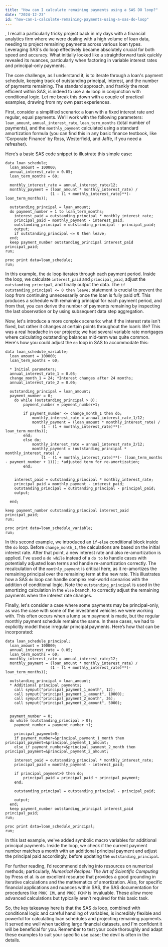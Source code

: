 ```yaml
---
title: "How can I calculate remaining payments using a SAS DO loop?"
date: "2024-12-23"
id: "how-can-i-calculate-remaining-payments-using-a-sas-do-loop"
---
```


,  I recall a particularly tricky project back in my days with a financial analytics firm where we were dealing with a high volume of loan data, needing to project remaining payments across various loan types. Leveraging SAS's do loop effectively became absolutely crucial for both speed and accuracy. What initially looked like a straightforward task quickly revealed its nuances, particularly when factoring in variable interest rates and principal-only payments.

The core challenge, as I understand it, is to iterate through a loan's payment schedule, keeping track of outstanding principal, interest, and the number of payments remaining. The standard approach, and frankly the most efficient within SAS, is indeed to use a `do` loop in conjunction with conditional logic. Let me break this down with a couple of practical examples, drawing from my own past experiences.

First, consider a simplified scenario: a loan with a fixed interest rate and regular, equal payments. We'll work with the following parameters: `loan_amount`, `annual_interest_rate`, `loan_term_months` (total number of payments), and the `monthly_payment` calculated using a standard amortization formula (you can find this in any basic finance textbook, like 'Corporate Finance' by Ross, Westerfield, and Jaffe, if you need a refresher).

Here’s a basic SAS code snippet to illustrate this simple case:

```sas
data loan_schedule;
  loan_amount = 100000;
  annual_interest_rate = 0.05;
  loan_term_months = 60;

  monthly_interest_rate = annual_interest_rate/12;
  monthly_payment = (loan_amount * monthly_interest_rate) /
                    (1 - (1 + monthly_interest_rate)**(-loan_term_months));

  outstanding_principal = loan_amount;
  do payment_number = 1 to loan_term_months;
    interest_paid = outstanding_principal * monthly_interest_rate;
    principal_paid = monthly_payment - interest_paid;
    outstanding_principal = outstanding_principal - principal_paid;
    output;
    if outstanding_principal <= 0 then leave;
  end;
  keep payment_number outstanding_principal interest_paid principal_paid;
run;

proc print data=loan_schedule;
run;
```

In this example, the `do` loop iterates through each payment period. Inside the loop, we calculate `interest_paid` and `principal_paid`, adjust the `outstanding_principal`, and finally output the data. The `if outstanding_principal <= 0 then leave;` statement is crucial to prevent the loop from continuing unnecessarily once the loan is fully paid off. This produces a schedule with remaining principal for each payment period, and from that, you can derive the number of payments remaining by inspecting the last observation or by using subsequent data step aggregation.

Now, let's introduce a more complex scenario: what if the interest rate isn't fixed, but rather it changes at certain points throughout the loan’s life? This was a real headache in our projects; we had several variable rate mortgages where calculating outstanding balances mid-term was quite common. Here's how you could adjust the `do` loop in SAS to accommodate this:

```sas
data loan_schedule_variable;
  loan_amount = 100000;
  loan_term_months = 60;

  * Initial parameters;
  annual_interest_rate_1 = 0.05;
  change_month_1 = 24; *Interest changes after 24 months;
  annual_interest_rate_2 = 0.06;

  outstanding_principal = loan_amount;
  payment_number = 0;
    do while (outstanding_principal > 0);
        payment_number = payment_number+1;

        if payment_number <= change_month_1 then do;
            monthly_interest_rate = annual_interest_rate_1/12;
            monthly_payment = (loan_amount * monthly_interest_rate) /
                (1 - (1 + monthly_interest_rate)**(-loan_term_months));
        end;
        else do;
            monthly_interest_rate = annual_interest_rate_2/12;
            monthly_payment = (outstanding_principal * monthly_interest_rate) /
                (1 - (1 + monthly_interest_rate)**(- (loan_term_months - payment_number + 1))); *adjusted term for re-amortization;
        end;


    interest_paid = outstanding_principal * monthly_interest_rate;
    principal_paid = monthly_payment - interest_paid;
    outstanding_principal = outstanding_principal - principal_paid;
    output;

  end;

keep payment_number outstanding_principal interest_paid principal_paid;
run;

proc print data=loan_schedule_variable;
run;
```

In this second example, we introduced an `if-else` conditional block inside the `do` loop. Before `change_month_1`, the calculations are based on the initial interest rate. After that point, a new interest rate and also re-amortization is applied. I've used a `do while` instead of a `do to` to handle cases with potentially adjusted loan terms and handle re-amortization correctly. The recalculation of the `monthly_payment` is critical here, as it re-amortizes the remaining principal over the remaining term at the new rate. This illustrates how a SAS `do` loop can handle complex real-world scenarios with the addition of conditional logic. Note the `outstanding_principal` is used in the amortizing calculation in the `else` branch, to correctly adjust the remaining payments when the interest rate changes.

Finally, let's consider a case where some payments may be principal-only, as was the case with some of the investment vehicles we were working with. This often occurs when a lump sum payment is made, but the regular monthly payment schedule remains the same. In these cases, we had to explicitly model those irregular principal payments. Here’s how that can be incorporated:

```sas
data loan_schedule_principal;
  loan_amount = 100000;
  annual_interest_rate = 0.05;
  loan_term_months = 60;
  monthly_interest_rate = annual_interest_rate/12;
  monthly_payment = (loan_amount * monthly_interest_rate) /
                    (1 - (1 + monthly_interest_rate)**(-loan_term_months));

  outstanding_principal = loan_amount;
  * Additional principal payments;
    call symput("principal_payment_1_month", 12);
    call symput("principal_payment_1_amount", 10000);
    call symput("principal_payment_2_month", 36);
    call symput("principal_payment_2_amount", 5000);


  payment_number = 0;
  do while (outstanding_principal > 0);
    payment_number = payment_number +1;

    principal_payment=0;
    if payment_number=&principal_payment_1_month then principal_payment=&principal_payment_1_amount;
    else if payment_number=&principal_payment_2_month then principal_payment=&principal_payment_2_amount;

    interest_paid = outstanding_principal * monthly_interest_rate;
    principal_paid = monthly_payment - interest_paid;

    if principal_payment>0 then do;
        principal_paid = principal_paid + principal_payment;
    end;

    outstanding_principal = outstanding_principal - principal_paid;

    output;
  end;
  keep payment_number outstanding_principal interest_paid principal_paid;
run;

proc print data=loan_schedule_principal;
run;
```

In this last example, we've added symbolic macro variables for additional principal payments. Inside the loop, we check if the current payment number matches a month with an additional principal payment and adjust the principal paid accordingly, before updating the `outstanding_principal`.

For further reading, I’d recommend delving into resources on numerical methods; particularly, *Numerical Recipes: The Art of Scientific Computing* by Press et al. is an excellent resource that provides a good grounding in iterative calculations and the mathematics of amortization. Also, for specific financial applications and nuances within SAS, the SAS documentation for procedures like `PROC IML` and `PROC FCMP` is invaluable. These allow more advanced calculations but typically aren’t required for this basic task.

So, the key takeaway here is that the SAS `do` loop, combined with conditional logic and careful handling of variables, is incredibly flexible and powerful for calculating loan schedules and projecting remaining payments. It served me well when tackling large financial datasets, and I'm confident it will be beneficial for you. Remember to test your code thoroughly and adapt these examples to suit your specific use case; the devil is often in the details.
